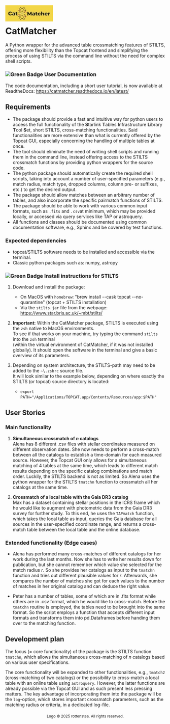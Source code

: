 
<img src="https://github.com/rottenstea/CatMatcher/blob/main/Logo_small.jpeg" alt="Logo" width="150" align="" style="margin-bottom: -30px;" />

# CatMatcher 
A Python wrapper for the advanced table crossmatching features of STILTS, offering more flexibility than the Topcat frontend 
and simplifying the process of using STILTS via the command line without the need for complex shell scripts. 

### ![Green Badge](https://img.shields.io/badge/NEW-green) User Documentation
The code documentation, including a short user tutorial, is now available at ReadtheDocs: https://catmatcher.readthedocs.io/en/latest/

## Requirements
- The package should provide a fast and intuitive way for python users to access the full functionality
of the **S**tarlink **T**ables **I**nfrastructure **L**ibrary **T**ool **S**et, short STILTS, cross-matching functionalities.
Said functionalities are more extensive than what is currently offered by the Topcat GUI, especially concerning the handling
of multiple tables at once. 
- The tool should eliminate the need of writing shell scripts and running them in the command line,
instead offering access to the STILTS crossmatch functions by providing python wrappers for the source code. 
- The python package should automatically create the
required shell scripts, taking into account a number of user-specified parameters (e.g., match radius, match type, dropped columns,
column pre- or suffixes, etc.) to get the desired output.
- The package should allow matches between an arbitrary number of tables, and also incorporate the specific pairmatch functions of STILTS.
- The package should be able to work with various common input formats, such as `.fits` and `.csv`at minimum, which may be provided
locally, or accessed via query services like TAP or astroquery.
- All functions and classes should be documented using common documentation software, e.g., Sphinx and be covered by test functions.

### Expected dependencies
- topcat/STILTS software needs to be installed and accessible via the terminal.
- Classic python packages such as: numpy, astropy

### ![Green Badge](https://img.shields.io/badge/NEW-green) Install instructions for STILTS

1. Download and install the package:
   - On MacOS with ``homebrew``: "brew install --cask topcat --no-quarantine" (topcat + STILTS installation)
   - Via the ``stilts.jar`` file from the webpage: https://www.star.bris.ac.uk/~mbt/stilts/
   
2. **Important:** Within the CatMatcher package, STILTS is executed using the `zsh` native to MacOS environments.\
To see if that works on your machine, try typing the command `stilts` into the `zsh` terminal\
(within the virtual environment of CatMatcher, if it was not installed globally).
It should open the software in the terminal and give a basic overview of its parameters.
3. Depending on system architecture, the STILTS-path may need to be added to the `~\.zshrc` source file.\
It will look similar to the example below,
depending on where exactly the STILTS (or topcat) source directory is located:
   - `export PATH="/Applications/TOPCAT.app/Contents/Resources/app:$PATH"`



## User Stories

### Main functionality
1. **Simultaneous crossmatch of _n_ catalogs**\
Alena has 8 different .csv files with stellar coordinates measured on different observation dates. She now needs to
perform a cross-match between all the catalogs to establish a time-domain for each measured source. However, the
Topcat GUI only allows for a simultaneous matching of 4 tables at the same time, which leads to different match results
depending on the specific catalog combinations and match order. Luckily, the STILTS backend is not as
limited. So Alena uses the python wrapper for the STILTS `tmatchn` function to crossmatch all her catalogs at the same time.

 
2. **Crossmatch of a local table with the Gaia DR3 catalog**\
Max has a dataset containing stellar positions in the ICRS frame which he would like to augment with photometric data from
the Gaia DR3 survey for further study. To this end, he uses the `TAPmatch` function, which takes the local table as input,
queries the Gaia database for all sources in the user-specified coordinate range, and returns a cross-match table between the
local table and the online database.



### Extended functionality (Edge cases)

- Alena has performed many cross-matches of different catalogs for her work during the last months. Now she has
to write her results down for publication, but she cannot remember which value she selected for the match radius
_r_. So she provides her catalogs as input to the `tmatchn` function and tries out different plausible values
for _r_. Afterwards, she compares the number of matches she got for each values to the number of matches in her
original catalog and can deduce the right value.


- Peter has a number of tables, some of which are in .fits format while others are in .csv format, which he would like to
cross-match. Before the `tmatchn` routine is employed, the tables need to be brought into the same format. So the script employs
a function that accepts different input formats and transforms them into pd.Dataframes before handing them over to
the matching function.


## Development plan
The focus (= core functionality) of the package is the STILTS function `tmatchn`, which allows the simultaneous cross-matching of
_n_ catalogs based on various user specifications. 

The core functionality will be expanded to other functionalities, e.g., `tmatch2` (cross-matching of two catalogs) or the possibility to cross-match a local table with an online table
using `astroquery`. However, the latter functions are already possible via the Topcat GUI and as such present less
pressing matters. The key advantage of incorporating them into the package will be the `log`-option, which stores 
important crossmatch parameters, such as the matching radius or criteria, in a dedicated log-file.


<p align="center">
  <sub> Logo &copy; 2025 rottenstea. All rights reserved.</sub>
</p>
